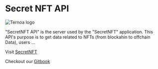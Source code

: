 # Secret NFT API

![Ternoa logo](https://user-images.githubusercontent.com/15839293/135729256-e05e614c-9359-424c-bb52-87b97d475ed9.png)


"SecretNFT API" is the server used by the "SecretNFT" application. 
This API's purpose is to get data related to NFTs (from blockahin to offchain Data), users ...

Visit [SecretNFT](https://www.secret-nft.com/)

Checkout our [Gitbook](https://ternoa-2.gitbook.io/marketplace-api/)
